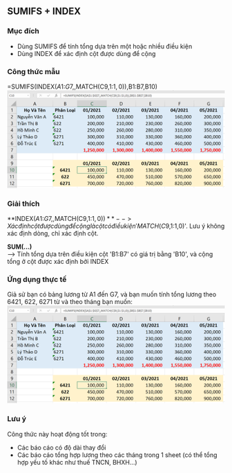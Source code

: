 ## SUMIFS + INDEX
### Mục đích
- Dùng SUMIFS để tính tổng dựa trên một hoặc nhiều điều kiện  
- Dùng INDEX để xác định cột được dùng để cộng


### Công thức mẫu
=SUMIFS(INDEX($A$1:$G$7,,MATCH(C$9,$1:$1,0)),$B$1:$B$7,$B10)
![](https://github.com/minhtu162/ExcelLab/blob/main/Notes/sumifs%26index1.png)


### Giải thích
**INDEX($A$1:$G$7,,MATCH(C$9,$1:$1,0))**  
--> Xác định cột được dùng để cộng là cột có điều kiện 'MATCH(C$9,$1:$1,0)'. Lưu ý không xác định dòng, chỉ xác định cột.

**SUM(...)**    
--> Tính tổng dựa trên điều kiện cột 'B1:B7' có giá trị bằng 'B10', và cộng tổng ở cột được xác định bởi INDEX


### Ứng dụng thực tế
Giả sử bạn có bảng lương từ A1 đến G7, và bạn muốn tính tổng lương theo 6421, 622, 6271 từ và theo tháng bạn muốn:
![](https://github.com/minhtu162/ExcelLab/blob/main/Notes/sumifs%26index1.png)


### Lưu ý
Công thức này hoạt động tốt trong:
- Các báo cáo có độ dài thay đổi
- Các báo cáo tổng hợp lương theo các tháng trong 1 sheet (có thể tổng hợp yếu tố khác như thuế TNCN, BHXH...)
